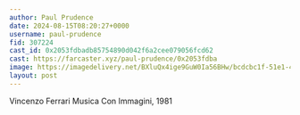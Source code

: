 ```yaml
---
author: Paul Prudence
date: 2024-08-15T08:20:27+0000
username: paul-prudence
fid: 307224
cast_id: 0x2053fdbadb85754890d042f6a2cee079056fcd62
cast: https://farcaster.xyz/paul-prudence/0x2053fdba
image: https://imagedelivery.net/BXluQx4ige9GuW0Ia56BHw/bcdcbc1f-51e1-4efe-54ea-4205927ebd00/original
layout: post
---
```


Vincenzo Ferrari
Musica Con Immagini, 1981

<img src='https://imagedelivery.net/BXluQx4ige9GuW0Ia56BHw/bcdcbc1f-51e1-4efe-54ea-4205927ebd00/original' alt='' referrerpolicy='no-referrer'/>
